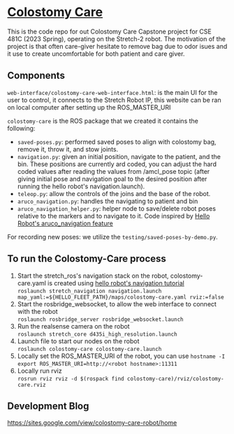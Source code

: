 # [Colostomy Care](https://sites.google.com/view/colostomy-care-robot/home)
This is the code repo for out Colostomy Care Capstone project for CSE 481C (2023 Spring), operating on the Stretch-2 robot. The motivation of the project is that often care-giver hesitate to remove bag due to odor isues and it use to create uncomfortable for both patient and care giver.

## Components
`web-interface/colostomy-care-web-interface.html`: is the main UI for the user to control, it connects to the Stretch Robot IP, this website can be ran on local computer after setting up the ROS_MASTER_URI

`colostomy-care` is the ROS package that we created it contains the following:
  - `saved-poses.py`: performed saved poses to align with colostomy bag, remove it, throw it, and stow joints.
  - `navigation.py`: given an initial position, navigate to the patient, and the bin. These positions are currently ard coded, you can adjust the hard coded values after reading the values from /amcl_pose topic (after giving initial pose and navigation goal to the desired position after running the hello robot's navigation.launch).
  - `teleop.py`: allow the controls of the joins and the base of the robot.
  - `aruco_navigation.py`: handles the navigating to patient and bin
  - `aruco_navigation_helper.py`: helper node to save/delete robot poses relative to the markers and to navigate to it. Code inspired by [Hello Robot's aruco_navigation feature](https://github.com/hello-robot/stretch_ros/blob/feature/aruco_navigation/hello_helpers/src/hello_helpers/aruco_navigation.py)

For recording new poses: we utilize the `testing/saved-poses-by-demo.py`.

## To run the Colostomy-Care process
1. Start the stretch_ros's navigation stack on the robot, colostomy-care.yaml is created using [hello robot's navigation tutorial](https://docs.hello-robot.com/0.2/stretch-tutorials/ros1/navigation_stack/)\
  `roslaunch stretch_navigation navigation.launch map_yaml:=${HELLO_FLEET_PATH}/maps/colostomy-care.yaml rviz:=false`
3. Start the rosbridge_websocket, to allow the web interface to connect with the robot\
`roslaunch rosbridge_server rosbridge_websocket.launch`
4. Run the realsense camera on the robot\
`roslaunch stretch_core d435i_high_resolution.launch`
5. Launch file to start our nodes on the robot\
 `roslaunch colostomy-care colostomy-care.launch`
6. Locally set the ROS_MASTER_URI of the robot, you can use `hostname -I`\
 `export ROS_MASTER_URI=http://<robot hostname>:11311`
8. Locally run rviz\
`rosrun rviz rviz -d $(rospack find colostomy-care)/rviz/colostomy-care.rviz`
 
 ## Development Blog
 https://sites.google.com/view/colostomy-care-robot/home
